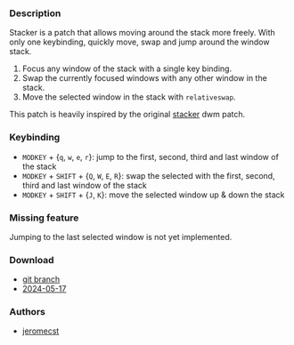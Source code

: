 ### Description
Stacker is a patch that allows moving around the stack more freely. With only
one keybinding, quickly move, swap and jump around the window stack.

1. Focus any window of the stack with a single key binding.
2. Swap the currently focused windows with any other window in the stack.
3. Move the selected window in the stack with `relativeswap`.

This patch is heavily inspired by the original [stacker](https://dwm.suckless.org/patches/stacker/) dwm patch.

### Keybinding

- `MODKEY` + {`q`, `w`, `e`, `r`}: jump to the first, second, third and last
  window of the stack
- `MODKEY` + `SHIFT` + {`Q`, `W`, `E`, `R`}: swap the selected with the first, second, third and last
  window of the stack
- `MODKEY` + `SHIFT` + {`J`, `K`}: move the selected window up & down the stack

### Missing feature

Jumping to the last selected window is not yet implemented.

### Download
- [git branch](https://codeberg.org/jeromecst/dwl/src/branch/stacker)
- [2024-05-17](https://codeberg.org/dwl/dwl-patches/raw/branch/main/patches/stacker/STACKER.patch)

### Authors
- [jeromecst](https://codeberg.org/jeromecst)
